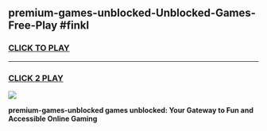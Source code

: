 
## premium-games-unblocked-Unblocked-Games-Free-Play #finkl
<h3>
<a href="https://us.freeplayer.one?title=premium-games-unblocked&ref=9M">CLICK TO PLAY</a></h3>
<hr>

<h3>
<a href="https://us.freeplayer.one?title=premium-games-unblocked&ref=9M">CLICK 2 PLAY</a>
  
</h3>

<a href="https://us.freeplayer.one?title=premium-games-unblocked&ref=9M"><img src="https://clearcache.store/games.png"></a>


**premium-games-unblocked games unblocked: Your Gateway to Fun and Accessible Online Gaming**

